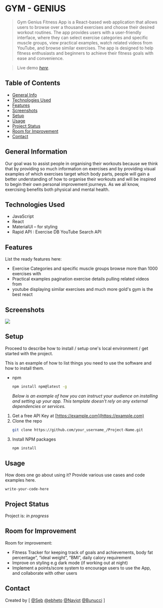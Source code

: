 # GYM - GENIUS
> Gym Genius Fitness App is a React-based web application that allows users to browse over a thousand exercises and choose their desired workout routines. The app provides users with a user-friendly interface, where they can select exercise categories and specific muscle groups, view practical examples, watch related videos from YouTube, and browse similar exercises. The app is designed to help fitness enthusiasts and beginners to achieve their fitness goals with ease and convenience.

> Live demo [_here_](https://www.example.com). 

## Table of Contents
* [General Info](#general-information)
* [Technologies Used](#technologies-used)
* [Features](#features)
* [Screenshots](#screenshots)
* [Setup](#setup)
* [Usage](#usage)
* [Project Status](#project-status)
* [Room for Improvement](#room-for-improvement)
* [Contact](#contact)
<!-- * [License](#license) -->


## General Information
Our goal was to assist people in organising their workouts because we think that by providing so much information on exercises and by providing visual examples of which exercises target which body parts, people will gain a better understanding of how to organise their workouts and will be inspired to begin their own personal improvement journeys.  As we all know, exercising benefits both physical and mental health.






## Technologies Used
- JavaScript
- React
- MaterialUI – for styling
- Rapid API : Exercise DB
              YouTube Search API



## Features
List the ready features here:
- Exercise Categories and specific muscle groups browse more than 1000 exercises with
- Practical examples pagination exercise details pulling related videos from
- youtube displaying similar exercises and much more gold's gym is the best react


## Screenshots
<img src='./src/assets/images/localhost_3004_ (1).png'>
<!-- If you have screenshots you'd like to share, include them here. -->


## Setup

Proceed to describe how to install / setup one's local environment / get started with the project.

This is an example of how to list things you need to use the software and how to install them.
* npm
  ```sh
  npm install npm@latest -g
  ```

  _Below is an example of how you can instruct your audience on installing and setting up your app. This template doesn't rely on any external dependencies or services._

1. Get a free API Key at [https://example.com](https://example.com)
2. Clone the repo
   ```sh
   git clone https://github.com/your_username_/Project-Name.git
   ```
3. Install NPM packages
   ```sh
   npm install
   ```



## Usage
How does one go about using it?
Provide various use cases and code examples here.

`write-your-code-here`


## Project Status
Project is: _in progress_ 

## Room for Improvement


Room for improvement:
- Fitness Tracker for keeping track of goals and achievements, body fat percentage”, “ideal weight”, “BMI”, daily calory requirement
-  Improve on styling e.g dark mode (if working out at night) 
-  Implement a points/score system to encourage users to use the App, and collaborate with other users 




## Contact
Created by [
[@Seb](https://github.com/STrojann)
[@ebheto](https://github.com/ebheto)
[@Navjot](https://github.com/nav2010)
[@Bunucci](https://github.com/Bunucci)
] 


<!-- Optional -->
<!-- ## License -->
<!-- This project is open source and available under the [... License](). -->

<!-- You don't have to include all sections - just the one's relevant to your project -->